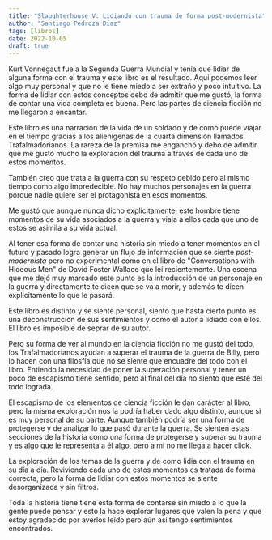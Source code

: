 ```yaml
--- 
title: "Slaughterhouse V: Lidiando con trauma de forma post-modernista"
author: "Santiago Pedroza Díaz"
tags: [libros] 
date: 2022-10-05
draft: true 
---
```


Kurt Vonnegaut fue a la Segunda Guerra Mundial y tenía que lidiar de
alguna forma con el trauma y este libro es el resultado. Aquí podemos
leer algo muy personal y que no le tiene miedo a ser extraño y poco
intuitivo. La forma de lidiar con estos conceptos debo de admitir que me
gustó, la forma de contar una vida completa es buena.  Pero las partes
de ciencia ficción no me llegaron a encantar.

Este libro es una narración de la vida de un soldado y de como puede
viajar en el tiempo gracias a los alienígenas de la cuarta dimensión
llamados Trafalmadorianos. La rareza de la premisa me enganchó y debo
de admitir que me gustó mucho la exploración del trauma a través de
cada uno de estos momentos.

También creo que trata a la guerra con su respeto debido pero al mismo
tiempo como algo impredecible. No hay muchos personajes en la guerra
porque nadie quiere ser el protagonista en esos momentos.

Me gustó que aunque nunca dicho explicitamente, este hombre tiene
momentos de su vida asociados a la guerra y viaja a ellos cada que uno
de estos se asimila a su vida actual.

Al tener esa forma de contar una historia sin miedo a tener momentos en
el futuro y pasado logra generar un flujo de información que se siente
*post-modernista* pero no experimental como en el libro de "Conversations
with Hideous Men" de David Foster Wallace que leí recientemente. Una
escena que me dejó muy marcado este punto es la introducción de
un personaje en la guerra y directamente te dicen que se va a morir,
y además te dicen explicitamente lo que le pasará.

Este libro es distinto y se siente personal, siento que hasta cierto
punto es una deconstrucción de sus sentimientos y como el autor a
lidiado con ellos. El libro es imposible de seprar de su autor.

Pero su forma de ver al mundo en la ciencia ficción no me gustó del
todo, los Trafalmadorianos ayudan a superar el trauma de la guerra de
Billy, pero lo hacen con una filosfía que no se siente que encuadre
del todo con el libro. Entiendo la necesidad de poner la superación
personal y tener un poco de escapismo tiene sentido, pero al final del
día no siento que esté del todo lograda.

El escapismo de los elementos de ciencia ficción le dan carácter al
libro, pero la misma exploración nos la podría haber dado algo distinto,
aunque si es muy personal de su parte. Aunque también podría ser una
forma de protegerse y de analizar lo que pasó durante la guerra. Se
sienten estas secciones de la historia como una forma de protegerse y
superar su trauma y es algo que le representa a él algo, pero a mi no
me llega a hacer click.

La exploración de los temas de la guerra y de como lidia con el trauma
en su día a día. Reviviendo cada uno de estos momentos es tratada de
forma correcta, pero la forma de lidiar con estos momentos se siente
desorganizada y sin filtros.

Toda la historia  tiene tiene esta forma de contarse sin miedo a lo
que la gente puede pensar y esto la hace explorar lugares que valen
la pena y que estoy agradecido por averlos leído pero aún así tengo
sentimientos encontrados.
